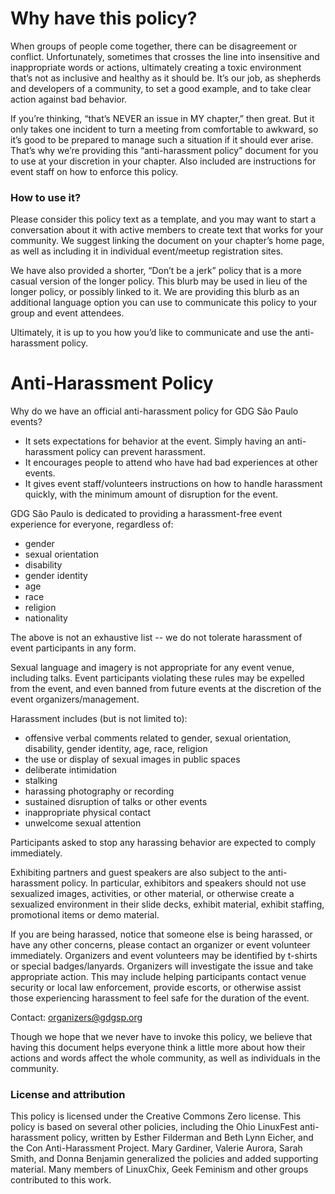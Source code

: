# Why have this policy?

When groups of people come together, there can be disagreement or conflict. Unfortunately, sometimes that crosses the line into insensitive and inappropriate words or actions, ultimately creating a toxic environment that’s not as inclusive and healthy as it should be. It’s our job, as shepherds and developers of a community, to set a good example, and to take clear action against bad behavior.

If you’re thinking, “that’s NEVER an issue in MY chapter,” then great. But it only takes one incident to turn a meeting from comfortable to awkward, so it’s good to be prepared to manage such a situation if it should ever arise. That’s why we’re providing this “anti-harassment policy” document for you to use at your discretion in your chapter. Also included are instructions for event staff on how to enforce this policy.

### How to use it?
Please consider this policy text as a template, and you may want to start a conversation about it with active members to create text that works for your community. We suggest linking the document on your chapter’s home page, as well as including it in individual event/meetup registration sites.

We have also provided a shorter, “Don’t be a jerk” policy that is a more casual version of the longer policy. This blurb may be used in lieu of the longer policy, or possibly linked to it. We are providing this blurb as an additional language option you can use to communicate this policy to your group and event attendees.

Ultimately, it is up to you how you’d like to communicate and use the anti-harassment policy.

# Anti-Harassment Policy

Why do we have an official anti-harassment policy for GDG São Paulo events?

- It sets expectations for behavior at the event. Simply having an anti-harassment policy can prevent harassment.
- It encourages people to attend who have had bad experiences at other events.
- It gives event staff/volunteers instructions on how to handle harassment quickly, with the minimum amount of disruption for the event.

GDG São Paulo is dedicated to providing a harassment-free event experience for everyone, regardless of:

- gender
- sexual orientation
- disability
- gender identity
- age
- race
- religion
- nationality

The above is not an exhaustive list -- we do not tolerate harassment of event participants in any form.

Sexual language and imagery is not appropriate for any event venue, including talks. Event participants violating these rules may be expelled from the event, and even banned from future events at the discretion of the event organizers/management.

Harassment includes (but is not limited to):
- offensive verbal comments related to gender, sexual orientation, disability, gender identity, age, race, religion
- the use or display of sexual images in public spaces
- deliberate intimidation
- stalking
- harassing photography or recording
- sustained disruption of talks or other events
- inappropriate physical contact
- unwelcome sexual attention

Participants asked to stop any harassing behavior are expected to comply immediately.

Exhibiting partners and guest speakers are also subject to the anti-harassment policy. In particular, exhibitors and speakers should not use sexualized images, activities, or other material, or otherwise create a sexualized environment in their slide decks, exhibit material, exhibit staffing, promotional items or demo material.

If you are being harassed, notice that someone else is being harassed, or have any other concerns, please contact an organizer or event volunteer immediately. Organizers and event volunteers may be identified by t-shirts or special badges/lanyards. Organizers will investigate the issue and take appropriate action. This may include helping participants contact venue security or local law enforcement, provide escorts, or otherwise assist those experiencing harassment to feel safe for the duration of the event.

Contact: organizers@gdgsp.org

Though we hope that we never have to invoke this policy, we believe that having this document helps everyone think a little more about how their actions and words affect the whole community, as well as individuals in the community.

### License and attribution

This policy is licensed under the Creative Commons Zero license. This policy is based on several other policies, including the Ohio LinuxFest anti-harassment policy, written by Esther Filderman and Beth Lynn Eicher, and the Con Anti-Harassment Project. Mary Gardiner, Valerie Aurora, Sarah Smith, and Donna Benjamin generalized the policies and added supporting material. Many members of LinuxChix, Geek Feminism and other groups contributed to this work.


 
